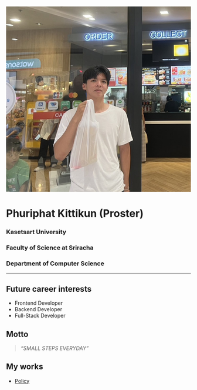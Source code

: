 ![Phuriphat's picture](/images//self-portrait.jpg)

# Phuriphat Kittikun (Proster)

### **Kasetsart University**

### **Faculty of Science at Sriracha**

### Department of Computer Science

---

## Future career interests

- Frontend Developer
- Backend Developer
- Full-Stack Developer

## Motto

> _“SMALL STEPS EVERYDAY”_

## My works

- [Policy](https://prxsss.github.io/policy)
